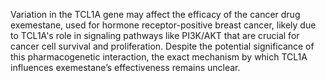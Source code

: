 Variation in the TCL1A gene may affect the efficacy of the cancer drug exemestane, used for hormone receptor-positive breast cancer, likely due to TCL1A's role in signaling pathways like PI3K/AKT that are crucial for cancer cell survival and proliferation. Despite the potential significance of this pharmacogenetic interaction, the exact mechanism by which TCL1A influences exemestane’s effectiveness remains unclear.